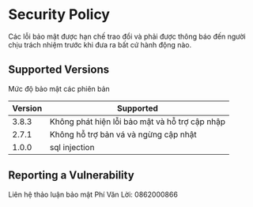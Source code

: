 # Security Policy

Các lỗi bảo mật được hạn chế trao đổi và phải được thông báo đến người chịu trách nhiệm trước khi đưa ra bất cứ hành động nào.

## Supported Versions

Mức độ bảo mật các phiên bản

| Version | Supported          |
| ------- | ------------------ |
| 3.8.3   | Không phát hiện lỗi bảo mật và hỗ trợ cập nhập |
| 2.7.1   | Không hỗ trợ bản vá và ngừng cập nhật|
| 1.0.0   | sql injection |

## Reporting a Vulnerability

Liên hệ thảo luận bảo mật Phí Văn Lời: 0862000866

